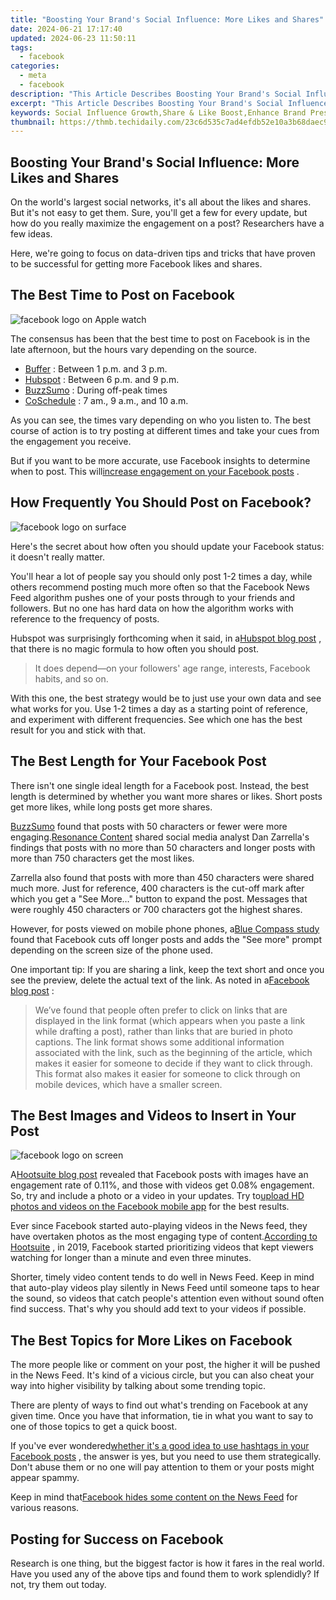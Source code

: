 ```yaml
---
title: "Boosting Your Brand's Social Influence: More Likes and Shares"
date: 2024-06-21 17:17:40
updated: 2024-06-23 11:50:11
tags:
  - facebook
categories:
  - meta
  - facebook
description: "This Article Describes Boosting Your Brand's Social Influence: More Likes and Shares"
excerpt: "This Article Describes Boosting Your Brand's Social Influence: More Likes and Shares"
keywords: Social Influence Growth,Share & Like Boost,Enhance Brand Presence,Improve Engagement Rates,Viral Content Strategy,Community Building Tactics,Popularity Marketing Methods
thumbnail: https://thmb.techidaily.com/23c6d535c7ad4efdb52e10a3b68daec9ba5e42c7de8a668e1d922d4dde09167a.jpg
---
```


## Boosting Your Brand's Social Influence: More Likes and Shares

 On the world's largest social networks, it's all about the likes and shares. But it's not easy to get them. Sure, you'll get a few for every update, but how do you really maximize the engagement on a post? Researchers have a few ideas.

 Here, we're going to focus on data-driven tips and tricks that have proven to be successful for getting more Facebook likes and shares.

## The Best Time to Post on Facebook

![facebook logo on Apple watch](https://static1.makeuseofimages.com/wordpress/wp-content/uploads/2015/07/how-to-get-more-likes-on-facebook-according-to-research-best-time-to-post.jpg)

 The consensus has been that the best time to post on Facebook is in the late afternoon, but the hours vary depending on the source.

* [Buffer](https://buffer.com/library/best-time-to-post-on-facebook/#:~:text=Thursdays%20and%20Fridays.-,The%20best%20time%20to%20post%20to%20Facebook%20is%20between%201pm,Thursday%20at%208%20p.m.%20%5BTrackMaven%5D) : Between 1 p.m. and 3 p.m.
* [Hubspot](https://blog.hubspot.com/marketing/best-times-post-pin-tweet-social-media-infographic) : Between 6 p.m. and 9 p.m.
* [BuzzSumo](https://buzzsumo.com/blog/ultimate-guide-facebook-engagement-2017/) : During off-peak times
* [CoSchedule](https://coschedule.com/blog/best-times-to-post-on-social-media#facebook) : 7 am., 9 a.m., and 10 a.m.

 As you can see, the times vary depending on who you listen to. The best course of action is to try posting at different times and take your cues from the engagement you receive.

 But if you want to be more accurate, use Facebook insights to determine when to post. This will[increase engagement on your Facebook posts](https://www.makeuseof.com/how-to-increase-facebook-engagement-posts/) .

## How Frequently You Should Post on Facebook?

![facebook logo on surface](https://static1.makeuseofimages.com/wordpress/wp-content/uploads/2015/07/how-to-get-more-likes-on-facebook-according-to-research-frequency.jpg)

 Here's the secret about how often you should update your Facebook status: it doesn't really matter.

 You'll hear a lot of people say you should only post 1-2 times a day, while others recommend posting much more often so that the Facebook News Feed algorithm pushes one of your posts through to your friends and followers. But no one has hard data on how the algorithm works with reference to the frequency of posts.

 Hubspot was surprisingly forthcoming when it said, in a[Hubspot blog post](http://blog.hubspot.com/marketing/facebook-post-frequency-benchmarks) , that there is no magic formula to how often you should post.

> It does depend—on your followers' age range, interests, Facebook habits, and so on.

 With this one, the best strategy would be to just use your own data and see what works for you. Use 1-2 times a day as a starting point of reference, and experiment with different frequencies. See which one has the best result for you and stick with that.

## The Best Length for Your Facebook Post

 There isn't one single ideal length for a Facebook post. Instead, the best length is determined by whether you want more shares or likes. Short posts get more likes, while long posts get more shares.

[BuzzSumo](https://buzzsumo.com/blog/ultimate-guide-facebook-engagement-2017/) found that posts with 50 characters or fewer were more engaging.[Resonance Content](http://www.resonancecontent.com/blog/dan-zarrella-on-how-to-get-more-facebook-likes-comments-shares/) shared social media analyst Dan Zarrella's findings that posts with no more than 50 characters and longer posts with more than 750 characters get the most likes.

 Zarrella also found that posts with more than 450 characters were shared much more. Just for reference, 400 characters is the cut-off mark after which you get a "See More…" button to expand the post. Messages that were roughly 450 characters or 700 characters got the highest shares.

 However, for posts viewed on mobile phone phones, a[Blue Compass study](https://www.bluecompass.com/blog/new-character-limits-for-facebook-posts-on-mobile) found that Facebook cuts off longer posts and adds the "See more" prompt depending on the screen size of the phone used.

 One important tip: If you are sharing a link, keep the text short and once you see the preview, delete the actual text of the link. As noted in a[Facebook blog post](https://about.fb.com/news/2014/08/news-feed-fyi-click-baiting/) :

> We’ve found that people often prefer to click on links that are displayed in the link format (which appears when you paste a link while drafting a post), rather than links that are buried in photo captions. The link format shows some additional information associated with the link, such as the beginning of the article, which makes it easier for someone to decide if they want to click through. This format also makes it easier for someone to click through on mobile devices, which have a smaller screen.

## The Best Images and Videos to Insert in Your Post

![facebook logo on screen](https://static1.makeuseofimages.com/wordpress/wp-content/uploads/2015/07/how-to-get-more-likes-on-facebook-according-to-research-photos.jpg)

 A[Hootsuite blog post](https://blog.hootsuite.com/facebook-algorithm/) revealed that Facebook posts with images have an engagement rate of 0.11%, and those with videos get 0.08% engagement. So, try and include a photo or a video in your updates. Try to[upload HD photos and videos on the Facebook mobile app](https://www.makeuseof.com/tag/upload-photos-videos-hd-facebook-mobile-app/) for the best results.

 Ever since Facebook started auto-playing videos in the News feed, they have overtaken photos as the most engaging type of content.[According to Hootsuite](https://blog.hootsuite.com/facebook-algorithm/) , in 2019, Facebook started prioritizing videos that kept viewers watching for longer than a minute and even three minutes.

 Shorter, timely video content tends to do well in News Feed. Keep in mind that auto-play videos play silently in News Feed until someone taps to hear the sound, so videos that catch people's attention even without sound often find success. That's why you should add text to your videos if possible.

## The Best Topics for More Likes on Facebook

 The more people like or comment on your post, the higher it will be pushed in the News Feed. It's kind of a vicious circle, but you can also cheat your way into higher visibility by talking about some trending topic.

 There are plenty of ways to find out what's trending on Facebook at any given time. Once you have that information, tie in what you want to say to one of those topics to get a quick boost.

 If you've ever wondered[whether it's a good idea to use hashtags in your Facebook posts](https://www.makeuseof.com/do-hashtags-work-on-facebook/) , the answer is yes, but you need to use them strategically. Don't abuse them or no one will pay attention to them or your posts might appear spammy.

 Keep in mind that[Facebook hides some content on the News Feed](https://www.makeuseof.com/content-types-facebook-hides-why/) for various reasons.

## Posting for Success on Facebook

 Research is one thing, but the biggest factor is how it fares in the real world. Have you used any of the above tips and found them to work splendidly? If not, try them out today.


<ins class="adsbygoogle"
     style="display:block"
     data-ad-format="autorelaxed"
     data-ad-client="ca-pub-7571918770474297"
     data-ad-slot="1223367746"></ins>



<ins class="adsbygoogle"
     style="display:block"
     data-ad-client="ca-pub-7571918770474297"
     data-ad-slot="8358498916"
     data-ad-format="auto"
     data-full-width-responsive="true"></ins>
